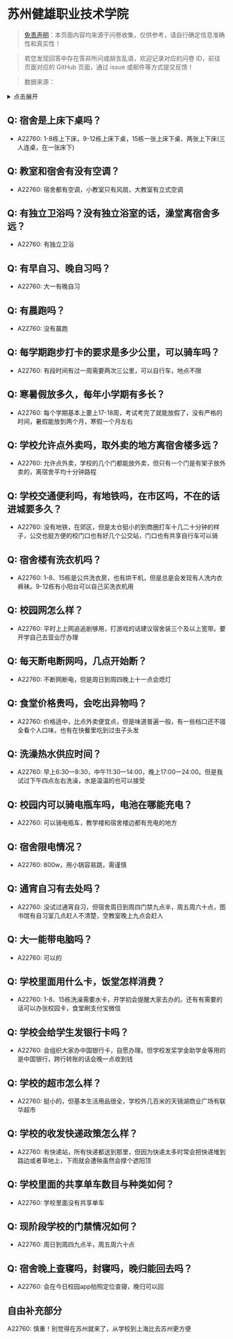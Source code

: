 # 苏州健雄职业技术学院

> [免责声明](https://colleges.chat/#_3)：本页面内容均来源于问卷收集，仅供参考，请自行确定信息准确性和真实性！

> 若您发现回答中存在答非所问或胡言乱语，欢迎记录对应的问卷 ID，前往页面对应的 GitHub 页面，通过 issue 或邮件等方式提交反馈！

> 数据来源：

<details><summary>点击展开</summary>
<ul>
<li>A22760: 匿名 (2024 年 06 月)</li>
</ul>
</details>

## Q: 宿舍是上床下桌吗？

- A22760: 1-8栋上下床，9-12栋上床下桌，15栋一张上床下桌、两张上下床(三人连桌，在一张床下)

## Q: 教室和宿舍有没有空调？

- A22760: 宿舍都有空调，小教室只有风扇，大教室有立式空调

## Q: 有独立卫浴吗？没有独立浴室的话，澡堂离宿舍多远？

- A22760: 有独立卫浴

## Q: 有早自习、晚自习吗？

- A22760: 大一有晚自习

## Q: 有晨跑吗？

- A22760: 没有晨跑

## Q: 每学期跑步打卡的要求是多少公里，可以骑车吗？

- A22760: 有段时间有过一周需要两次三公里，可以自行车，地点不限

## Q: 寒暑假放多久，每年小学期有多长？

- A22760: 每个学期基本上要上17-18周，考试考完了就能放假了，没有严格的时间，暑假能放到两个月，寒假一个月左右

## Q: 学校允许点外卖吗，取外卖的地方离宿舍楼多远？

- A22760: 允许点外卖，学校的几个门都能放外卖，但只有一个门是有架子放外卖的，离宿舍平均十分钟路程

## Q: 学校交通便利吗，有地铁吗，在市区吗，不在的话进城要多久？

- A22760: 没有地铁，在郊区，但是太仓挺小的到商圈打车十几二十分钟的样子，公交也挺方便的校门口也有好几个公交站，门口也有共享自行车可以骑

## Q: 宿舍楼有洗衣机吗？

- A22760: 1-8、15栋是公共洗衣房，也有烘干机，但是总是会发现有人洗内衣裤袜。9-12栋有小阳台可以自己买洗衣机用

## Q: 校园网怎么样？

- A22760: 平时上上网追追剧够用，打游戏的话建议宿舍装三个及以上宽带。要开学自己去营业厅办理

## Q: 每天断电断网吗，几点开始断？

- A22760: 不断网断电，但是周日到周四晚上十一点会熄灯

## Q: 食堂价格贵吗，会吃出异物吗？

- A22760: 价格适中，比点外卖便宜点，但是味道普遍一般，有一些档口还不错全看个人口味，也有在快餐里吃到过虫子头发

## Q: 洗澡热水供应时间？

- A22760: 早上6:30一8:30，中午11:30一14:00，晚上17:00一24:00。但是我试过下午四点左右洗澡，水是温温的也可以接受

## Q: 校园内可以骑电瓶车吗，电池在哪能充电？

- A22760: 可以骑电瓶车，教学楼和宿舍楼边都有充电的地方

## Q: 宿舍限电情况？

- A22760: 800w，用小锅容易跳，需谨慎

## Q: 通宵自习有去处吗？

- A22760: 没试过通宵自习，但宿舍周日到周四门禁九点半，周五周六十点，图书馆有自习室几点赶人不清楚，空教室晚上九点会赶人

## Q: 大一能带电脑吗？

- A22760: 可以的

## Q: 学校里面用什么卡，饭堂怎样消费？

- A22760: 1-8、15栋洗澡需要水卡，开学初会提醒大家去办的。还有有需要的话可以办张校园卡，食堂刷支付宝微信

## Q: 学校会给学生发银行卡吗？

- A22760: 会组织大家办中国银行卡，自愿办理。但学校发奖学金助学金等用的是中国银行，跨行转账的话会晚一点收到钱

## Q: 学校的超市怎么样？

- A22760: 挺小的，但基本生活用品很全，学校外几百米的天镜湖商业广场有联华超市

## Q: 学校的收发快递政策怎么样？

- A22760: 有快递站，所有快递都送到那里，但因为快递太多时常会把快递堆到路边或者草地上，下雨就会遭殃虽然会撑个遮阳顶

## Q: 学校里面的共享单车数目与种类如何？

- A22760: 学校里面没有共享单车

## Q: 现阶段学校的门禁情况如何？

- A22760: 周日到周四九点半，周五周六十点

## Q: 宿舍晚上查寝吗，封寝吗，晚归能回去吗？

- A22760: 会在今日校园app拍照定位查寝，晚归可以回

## 自由补充部分

A22760: 慎重！别觉得在苏州就来了，从学校到上海比去苏州更方便